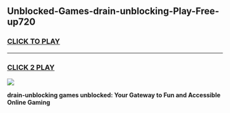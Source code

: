 
## Unblocked-Games-drain-unblocking-Play-Free-up720
<h3>
<a href="https://premium76.site?title=drain-unblocking&ref=12A">CLICK TO PLAY</a></h3>
<hr>

<h3>
<a href="https://premium76.site?title=drain-unblocking&ref=12A">CLICK 2 PLAY</a>
  
</h3>

<a href="https://premium76.site?title=drain-unblocking&ref=12A"><img src="https://clearcache.store/games.png"></a>


**drain-unblocking games unblocked: Your Gateway to Fun and Accessible Online Gaming**
